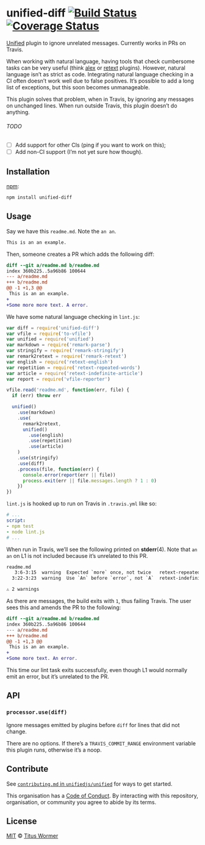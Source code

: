 # unified-diff [![Build Status][travis-badge]][travis] [![Coverage Status][codecov-badge]][codecov]

[Unified][] plugin to ignore unrelated messages.  Currently works in
PRs on Travis.

When working with natural language, having tools that check cumbersome
tasks can be very useful (think [alex][] or [retext][] plugins).  However,
natural language isn’t as strict as code.  Integrating natural language
checking in a CI often doesn’t work well due to false positives.
It’s possible to add a long list of exceptions, but this soon becomes
unmanageable.

This plugin solves that problem, when in Travis, by ignoring any
messages on unchanged lines.  When run outside Travis, this plugin
doesn’t do anything.

###### TODO

*   [ ] Add support for other CIs (ping if you want to work on this);
*   [ ] Add non-CI support (I’m not yet sure how though).

## Installation

[npm][npm-install]:

```bash
npm install unified-diff
```

## Usage

Say we have this `readme.md`.  Note the `an an`.

```md
This is an an example.
```

Then, someone creates a PR which adds the following diff:

```diff
diff --git a/readme.md b/readme.md
index 360b225..5a96b86 100644
--- a/readme.md
+++ b/readme.md
@@ -1 +1,3 @@
 This is an an example.
+
+Some more more text. A error.
```

We have some natural language checking in `lint.js`:

```js
var diff = require('unified-diff')
var vfile = require('to-vfile')
var unified = require('unified')
var markdown = require('remark-parse')
var stringify = require('remark-stringify')
var remark2retext = require('remark-retext')
var english = require('retext-english')
var repetition = require('retext-repeated-words')
var article = require('retext-indefinite-article')
var report = require('vfile-reporter')

vfile.read('readme.md', function(err, file) {
  if (err) throw err

  unified()
    .use(markdown)
    .use(
      remark2retext,
      unified()
        .use(english)
        .use(repetition)
        .use(article)
    )
    .use(stringify)
    .use(diff)
    .process(file, function(err) {
      console.error(report(err || file))
      process.exit(err || file.messages.length ? 1 : 0)
    })
})
```

`lint.js` is hooked up to run on Travis in `.travis.yml` like so:

```yml
# ...
script:
- npm test
- node lint.js
# ...
```

When run in Travis, we’ll see the following printed on **stderr**(4).
Note that `an an` on L1 is not included because it’s unrelated to this
PR.

```txt
readme.md
   3:6-3:15  warning  Expected `more` once, not twice   retext-repeated-words      retext-repeated-words
  3:22-3:23  warning  Use `An` before `error`, not `A`  retext-indefinite-article  retext-indefinite-article

⚠ 2 warnings
```

As there are messages, the build exits with `1`, thus failing Travis.
The user sees this and amends the PR to the following:

```diff
diff --git a/readme.md b/readme.md
index 360b225..5a96b86 100644
--- a/readme.md
+++ b/readme.md
@@ -1 +1,3 @@
 This is an an example.
+
+Some more text. An error.
```

This time our lint task exits successfully, even though L1 would
normally emit an error, but it’s unrelated to the PR.

## API

### `processor.use(diff)`

Ignore messages emitted by plugins before `diff` for lines that did
not change.

There are no options.  If there’s a `TRAVIS_COMMIT_RANGE` environment
variable this plugin runs, otherwise it’s a noop.

## Contribute

See [`contributing.md` in `unifiedjs/unified`][contributing] for ways to get
started.

This organisation has a [Code of Conduct][coc].  By interacting with this
repository, organisation, or community you agree to abide by its terms.

## License

[MIT][license] © [Titus Wormer][author]

<!-- Definitions -->

[travis-badge]: https://img.shields.io/travis/unifiedjs/unified-diff.svg

[travis]: https://travis-ci.org/unifiedjs/unified-diff

[codecov-badge]: https://img.shields.io/codecov/c/github/unifiedjs/unified-diff.svg

[codecov]: https://codecov.io/github/unifiedjs/unified-diff

[npm-install]: https://docs.npmjs.com/cli/install

[license]: license

[author]: https://wooorm.com

[unified]: https://github.com/unifiedjs/unified

[alex]: https://github.com/wooorm/alex

[retext]: https://github.com/retextjs/retext/blob/master/doc/plugins.md#list-of-plugins

[contributing]: https://github.com/unifiedjs/unified/blob/master/contributing.md

[coc]: https://github.com/unifiedjs/unified/blob/master/code-of-conduct.md
